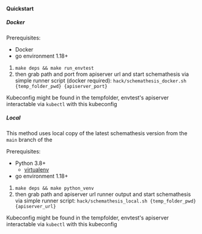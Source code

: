 #### Quickstart 


##### Docker

Prerequisites:
- Docker
- go environment 1.18+

1. ```make deps && make run_envtest```
2. then grab path and port from apiserver url and start schemathesis via simple runner script (docker required):  ```hack/schemathesis_docker.sh {temp_folder_pwd} {apiserver_port}```

Kubeconfig might be found in the tempfolder, envtest's apiserver interactable via `kubectl` with this kubeconfig


##### Local

This method uses local copy of the latest schemathesis version from the `main` branch of the

Prerequisites:
- Python 3.8+
  - [virtualenv](https://virtualenv.pypa.io/en/latest/installation.html#via-pip)
- go environment 1.18+

1. ```make deps && make python_venv```
2. then grab path and apiserver url runner output and start schemathesis via simple runner script:  ```hack/schemathesis_local.sh {temp_folder_pwd} {apiserver_url}```

Kubeconfig might be found in the tempfolder, envtest's apiserver interactable via `kubectl` with this kubeconfig